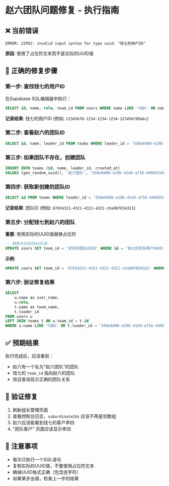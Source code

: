 # 赵六团队问题修复 - 执行指南

## ❌ 当前错误
```
ERROR: 22P02: invalid input syntax for type uuid: "钱七的用户ID"
```
**原因**: 使用了占位符文本而不是实际的UUID值

## 🔧 正确的修复步骤

### 第一步: 查找钱七的用户ID
在Supabase SQL编辑器中执行：
```sql
SELECT id, name, role, team_id FROM users WHERE name LIKE '%钱%' OR name LIKE '%7%' OR name LIKE '%qi%';
```
**记录结果**: 钱七的用户ID (例如: `12345678-1234-1234-1234-123456789abc`)

### 第二步: 查看赵六的团队ID
```sql
SELECT id, name, leader_id FROM teams WHERE leader_id = '550e8400-e29b-41d4-a716-446655440013';
```

### 第三步: 如果团队不存在，创建团队
```sql
INSERT INTO teams (id, name, leader_id, created_at)
VALUES (gen_random_uuid(), '赵六团队', '550e8400-e29b-41d4-a716-446655440013', NOW());
```

### 第四步: 获取新创建的团队ID
```sql
SELECT id FROM teams WHERE leader_id = '550e8400-e29b-41d4-a716-446655440013';
```
**记录结果**: 团队ID (例如: `87654321-4321-4321-4321-cba987654321`)

### 第五步: 分配钱七到赵六的团队
**重要**: 使用实际的UUID值替换占位符
```sql
-- 替换为实际的UUID值
UPDATE users SET team_id = '实际的团队UUID' WHERE id = '钱七的实际用户UUID';
```

**示例**:
```sql
UPDATE users SET team_id = '87654321-4321-4321-4321-cba987654321' WHERE id = '12345678-1234-1234-1234-123456789abc';
```

### 第六步: 验证修复结果
```sql
SELECT 
    u.name as user_name,
    u.role,
    t.name as team_name,
    t.leader_id
FROM users u
LEFT JOIN teams t ON u.team_id = t.id
WHERE u.name LIKE '%钱%' OR t.leader_id = '550e8400-e29b-41d4-a716-446655440013';
```

## ✅ 预期结果
执行完成后，应该看到：
- 赵六有一个名为"赵六团队"的团队
- 钱七的 `team_id` 指向赵六的团队
- 验证查询显示正确的团队关系

## 🎯 验证修复
1. 刷新组长管理页面
2. 查看控制台日志，`subordinateIds` 应该不再是空数组
3. 赵六应该能看到钱七的客户李四
4. "团队客户" 页面应该显示李四

## 📝 注意事项
- 每次只执行一个SQL语句
- 复制实际的UUID值，不要使用占位符文本
- 确保UUID格式正确（包含连字符）
- 如果某步出错，检查上一步的结果

